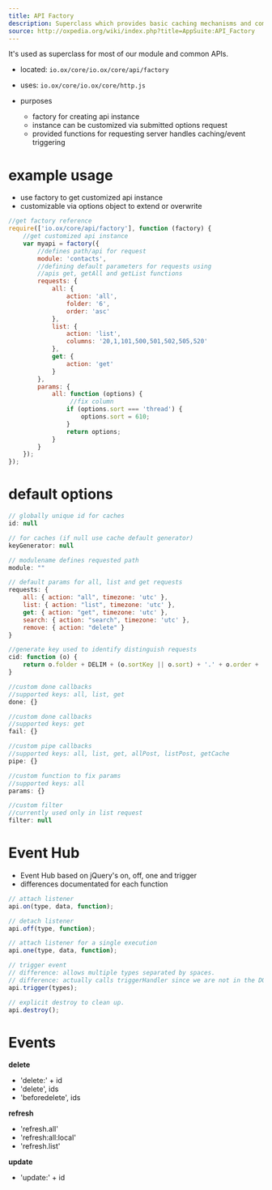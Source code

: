 ```yaml
---
title: API Factory
description: Superclass which provides basic caching mechanisms and common functions
source: http://oxpedia.org/wiki/index.php?title=AppSuite:API_Factory
---
```


It's used as superclass for most of our module and common APIs.

- located: `io.ox/core/io.ox/core/api/factory`

- uses: `io.ox/core/io.ox/core/http.js`

- purposes

  - factory for creating api instance
  - instance can be customized via submitted options request
  - provided functions for requesting server handles caching/event triggering

# example usage

- use factory to get customized api instance
- customizable via options object to extend or overwrite

```javascript
//get factory reference
require(['io.ox/core/api/factory'], function (factory) {
    //get customized api instance
    var myapi = factory({
        //defines path/api for request
        module: 'contacts',
        //defining default parameters for requests using
        //apis get, getAll and getList functions
        requests: {
            all: {
                action: 'all',
                folder: '6',
                order: 'asc'
            },
            list: {
                action: 'list',
                columns: '20,1,101,500,501,502,505,520'
            },
            get: {
                action: 'get'
            }
        },
        params: {
            all: function (options) {
                 //fix column
                if (options.sort === 'thread') {
                    options.sort = 610;
                }
                return options;
            }
        }
    });
});
```

# default options

```javascript
// globally unique id for caches
id: null

// for caches (if null use cache default generator)
keyGenerator: null

// modulename defines requested path
module: ""

// default params for all, list and get requests
requests: {
    all: { action: "all", timezone: 'utc' },
    list: { action: "list", timezone: 'utc' },
    get: { action: "get", timezone: 'utc' },
    search: { action: "search", timezone: 'utc' },
    remove: { action: "delete" }
}

//generate key used to identify distinguish requests
cid: function (o) {
    return o.folder + DELIM + (o.sortKey || o.sort) + '.' + o.order + '.' + (o.max || o.limit || 0);
}

//custom done callbacks
//supported keys: all, list, get
done: {}

//custom done callbacks
//supported keys: get
fail: {}

//custom pipe callbacks
//supported keys: all, list, get, allPost, listPost, getCache
pipe: {}

//custom function to fix params
//supported keys: all
params: {}

//custom filter
//currently used only in list request
filter: null
```

# Event Hub

- Event Hub based on jQuery's on, off, one and trigger
- differences documentated for each function

```javascript
// attach listener
api.on(type, data, function);
```

```javascript
// detach listener
api.off(type, function);
```

```javascript
// attach listener for a single execution
api.one(type, data, function);
```

```javascript
// trigger event
// difference: allows multiple types separated by spaces.
// difference: actually calls triggerHandler since we are not in the DOM.
api.trigger(types);
```

```javascript
// explicit destroy to clean up.
api.destroy();
```

# Events

**delete**

- 'delete:' + id
- 'delete', ids
- 'beforedelete', ids

**refresh**

- 'refresh.all'
- 'refresh:all:local'
- 'refresh.list'

**update**

- 'update:' + id
